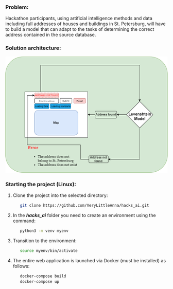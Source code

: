 ### Problem:
Hackathon participants, using artificial intelligence methods and data including full addresses of houses and buildings in St. Petersburg, will have to build a model that can adapt to the tasks of determining the correct address contained in the source database.

### Solution architecture:

![](Scheme.png)

### Starting the project (Linux):
1. Clone the project into the selected directory:
   ```bash
      git clone https://github.com/VeryLittleAnna/hacks_ai.git
   ```
2. In the ***hacks_ai*** folder you need to create an environment using the command:
   ```bash
      python3 -m venv myenv
   ```
3. Transition to the environment:
   ```bash
      source myenv/bin/activate
   ```
4. The entire web application is launched via Docker (must be installed) as follows:
   ```bash
      docker-compose build
      docker-compose up
   ```
